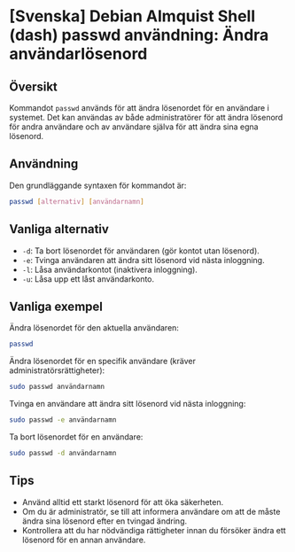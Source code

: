 # [Svenska] Debian Almquist Shell (dash) passwd användning: Ändra användarlösenord

## Översikt
Kommandot `passwd` används för att ändra lösenordet för en användare i systemet. Det kan användas av både administratörer för att ändra lösenord för andra användare och av användare själva för att ändra sina egna lösenord.

## Användning
Den grundläggande syntaxen för kommandot är:

```bash
passwd [alternativ] [användarnamn]
```

## Vanliga alternativ
- `-d`: Ta bort lösenordet för användaren (gör kontot utan lösenord).
- `-e`: Tvinga användaren att ändra sitt lösenord vid nästa inloggning.
- `-l`: Låsa användarkontot (inaktivera inloggning).
- `-u`: Låsa upp ett låst användarkonto.

## Vanliga exempel
Ändra lösenordet för den aktuella användaren:

```bash
passwd
```

Ändra lösenordet för en specifik användare (kräver administratörsrättigheter):

```bash
sudo passwd användarnamn
```

Tvinga en användare att ändra sitt lösenord vid nästa inloggning:

```bash
sudo passwd -e användarnamn
```

Ta bort lösenordet för en användare:

```bash
sudo passwd -d användarnamn
```

## Tips
- Använd alltid ett starkt lösenord för att öka säkerheten.
- Om du är administratör, se till att informera användare om att de måste ändra sina lösenord efter en tvingad ändring.
- Kontrollera att du har nödvändiga rättigheter innan du försöker ändra ett lösenord för en annan användare.